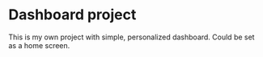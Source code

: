 # Dashboard project
This is my own project with simple, personalized dashboard. Could be set as a home screen.
